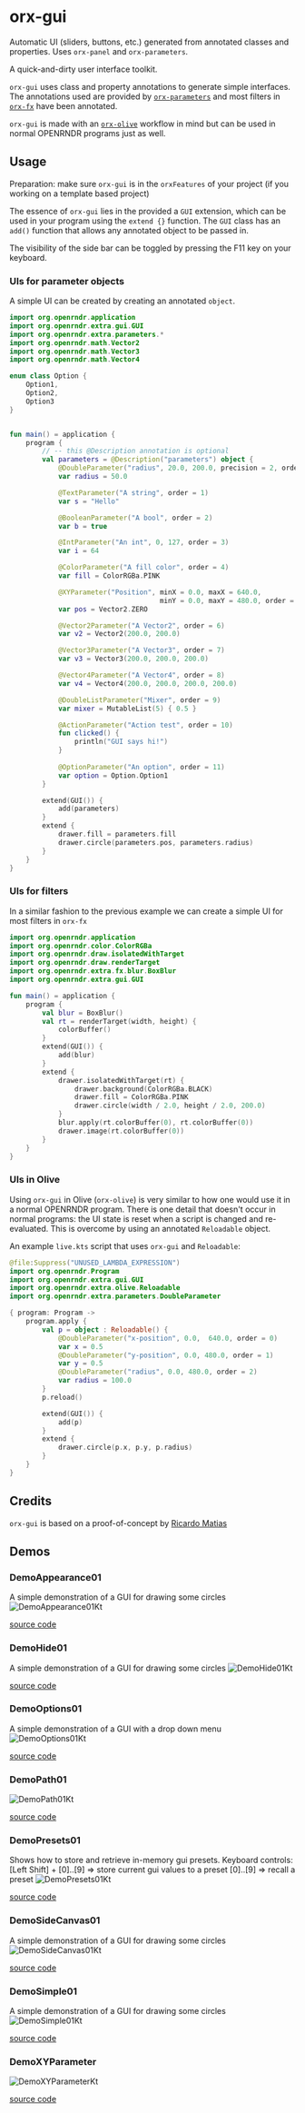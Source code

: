 # orx-gui

Automatic UI (sliders, buttons, etc.) generated from annotated classes and properties. Uses `orx-panel` and `orx-parameters`.

A quick-and-dirty user interface toolkit.

`orx-gui` uses class and property annotations to generate simple interfaces. The annotations used 
are provided by [`orx-parameters`](../orx-parameters/README.md) and most filters in [`orx-fx`](../orx-fx/README.md) have been annotated.

`orx-gui` is made with an [`orx-olive`](../orx-olive/README.md) workflow in mind but can be used in normal OPENRNDR programs
just as well.

## Usage

Preparation: make sure `orx-gui` is in the `orxFeatures` of your project (if you working on a template based project)

The essence of `orx-gui` lies in the provided a `GUI` extension, which can be used in your program using the `extend {}` function. 
The `GUI` class has an `add()` function that allows any annotated object to be passed in.

The visibility of the side bar can be toggled by pressing the F11 key on your keyboard.

### UIs for parameter objects

A simple UI can be created by creating an annotated `object`.

```kotlin
import org.openrndr.application
import org.openrndr.extra.gui.GUI
import org.openrndr.extra.parameters.*
import org.openrndr.math.Vector2
import org.openrndr.math.Vector3
import org.openrndr.math.Vector4

enum class Option {
    Option1,
    Option2,
    Option3
}


fun main() = application {
    program {
        // -- this @Description annotation is optional
        val parameters = @Description("parameters") object {
            @DoubleParameter("radius", 20.0, 200.0, precision = 2, order = 0)
            var radius = 50.0

            @TextParameter("A string", order = 1)
            var s = "Hello"

            @BooleanParameter("A bool", order = 2)
            var b = true

            @IntParameter("An int", 0, 127, order = 3)
            var i = 64

            @ColorParameter("A fill color", order = 4)
            var fill = ColorRGBa.PINK

            @XYParameter("Position", minX = 0.0, maxX = 640.0,
                                     minY = 0.0, maxY = 480.0, order = 5)
            var pos = Vector2.ZERO 

            @Vector2Parameter("A Vector2", order = 6)
            var v2 = Vector2(200.0, 200.0)

            @Vector3Parameter("A Vector3", order = 7)
            var v3 = Vector3(200.0, 200.0, 200.0)

            @Vector4Parameter("A Vector4", order = 8)
            var v4 = Vector4(200.0, 200.0, 200.0, 200.0)

            @DoubleListParameter("Mixer", order = 9)
            var mixer = MutableList(5) { 0.5 }

            @ActionParameter("Action test", order = 10)
            fun clicked() {
                println("GUI says hi!")
            }
            
            @OptionParameter("An option", order = 11)
            var option = Option.Option1
        }

        extend(GUI()) {
            add(parameters)
        }
        extend {
            drawer.fill = parameters.fill
            drawer.circle(parameters.pos, parameters.radius)
        }
    }
}
```

### UIs for filters

In a similar fashion to the previous example we can create a simple UI for most filters in `orx-fx`

```kotlin
import org.openrndr.application
import org.openrndr.color.ColorRGBa
import org.openrndr.draw.isolatedWithTarget
import org.openrndr.draw.renderTarget
import org.openrndr.extra.fx.blur.BoxBlur
import org.openrndr.extra.gui.GUI

fun main() = application {
    program {
        val blur = BoxBlur()
        val rt = renderTarget(width, height) {
            colorBuffer()
        }
        extend(GUI()) {
            add(blur)
        }
        extend {
            drawer.isolatedWithTarget(rt) {
                drawer.background(ColorRGBa.BLACK)
                drawer.fill = ColorRGBa.PINK
                drawer.circle(width / 2.0, height / 2.0, 200.0)
            }
            blur.apply(rt.colorBuffer(0), rt.colorBuffer(0))
            drawer.image(rt.colorBuffer(0))
        }
    }
}
```

### UIs in Olive

Using `orx-gui` in Olive (`orx-olive`) is very similar to how one would use it in a normal OPENRNDR program. There is
one detail that doesn't occur in normal programs: the UI state is reset when a
script is changed and re-evaluated. This is overcome by using an annotated `Reloadable` object.

An example `live.kts` script that uses `orx-gui` and `Reloadable`:

```kotlin
@file:Suppress("UNUSED_LAMBDA_EXPRESSION")
import org.openrndr.Program
import org.openrndr.extra.gui.GUI
import org.openrndr.extra.olive.Reloadable
import org.openrndr.extra.parameters.DoubleParameter

{ program: Program ->
    program.apply {
        val p = object : Reloadable() {
            @DoubleParameter("x-position", 0.0,  640.0, order = 0)
            var x = 0.5
            @DoubleParameter("y-position", 0.0, 480.0, order = 1)
            var y = 0.5
            @DoubleParameter("radius", 0.0, 480.0, order = 2)
            var radius = 100.0
        }
        p.reload()

        extend(GUI()) {
            add(p)
        }
        extend {
            drawer.circle(p.x, p.y, p.radius)
        }
    }
}
```

## Credits

`orx-gui` is based on a proof-of-concept by [Ricardo Matias](https://github.com/ricardomatias/)
<!-- __demos__ >
# Demos
[DemoOptions01Kt](src/demo/kotlin/DemoOptions01Kt.kt
![DemoOptions01Kt](https://github.com/openrndr/orx/blob/media/orx-gui/images/DemoOptions01Kt.png
[DemoSimple01Kt](src/demo/kotlin/DemoSimple01Kt.kt
![DemoSimple01Kt](https://github.com/openrndr/orx/blob/media/orx-gui/images/DemoSimple01Kt.png

<!-- __demos__ -->
## Demos
### DemoAppearance01

A simple demonstration of a GUI for drawing some circles
![DemoAppearance01Kt](https://raw.githubusercontent.com/openrndr/orx/media/orx-jvm/orx-gui/images/DemoAppearance01Kt.png)

[source code](src/demo/kotlin/DemoAppearance01.kt)

### DemoHide01

A simple demonstration of a GUI for drawing some circles
![DemoHide01Kt](https://raw.githubusercontent.com/openrndr/orx/media/orx-jvm/orx-gui/images/DemoHide01Kt.png)

[source code](src/demo/kotlin/DemoHide01.kt)

### DemoOptions01

A simple demonstration of a GUI with a drop down menu
![DemoOptions01Kt](https://raw.githubusercontent.com/openrndr/orx/media/orx-jvm/orx-gui/images/DemoOptions01Kt.png)

[source code](src/demo/kotlin/DemoOptions01.kt)

### DemoPath01


![DemoPath01Kt](https://raw.githubusercontent.com/openrndr/orx/media/orx-jvm/orx-gui/images/DemoPath01Kt.png)

[source code](src/demo/kotlin/DemoPath01.kt)

### DemoPresets01

Shows how to store and retrieve in-memory gui presets.
Keyboard controls:
[Left Shift] + [0]..[9] => store current gui values to a preset
[0]..[9] => recall a preset
![DemoPresets01Kt](https://raw.githubusercontent.com/openrndr/orx/media/orx-jvm/orx-gui/images/DemoPresets01Kt.png)

[source code](src/demo/kotlin/DemoPresets01.kt)

### DemoSideCanvas01

A simple demonstration of a GUI for drawing some circles
![DemoSideCanvas01Kt](https://raw.githubusercontent.com/openrndr/orx/media/orx-jvm/orx-gui/images/DemoSideCanvas01Kt.png)

[source code](src/demo/kotlin/DemoSideCanvas01.kt)

### DemoSimple01

A simple demonstration of a GUI for drawing some circles
![DemoSimple01Kt](https://raw.githubusercontent.com/openrndr/orx/media/orx-jvm/orx-gui/images/DemoSimple01Kt.png)

[source code](src/demo/kotlin/DemoSimple01.kt)

### DemoXYParameter


![DemoXYParameterKt](https://raw.githubusercontent.com/openrndr/orx/media/orx-jvm/orx-gui/images/DemoXYParameterKt.png)

[source code](src/demo/kotlin/DemoXYParameter.kt)
